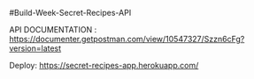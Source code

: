 #Build-Week-Secret-Recipes-API


API DOCUMENTATION :  https://documenter.getpostman.com/view/10547327/Szzn6cFg?version=latest

Deploy: https://secret-recipes-app.herokuapp.com/
